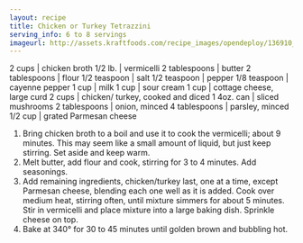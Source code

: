```yaml
---
layout: recipe
title: Chicken or Turkey Tetrazzini
serving_info: 6 to 8 servings
imageurl: http://assets.kraftfoods.com/recipe_images/opendeploy/136910_640x428.jpg
---
```

<!-- Ingredients -->

2 cups | chicken broth
1/2 lb. | vermicelli
2 tablespoons | butter
2 tablespoons | flour
1/2 teaspoon | salt
1/2 teaspoon | pepper
1/8 teaspoon | cayenne pepper
1 cup | milk
1 cup | sour cream
1 cup | cottage cheese, large curd
2 cups | chicken/ turkey, cooked and diced
1 4oz. can | sliced mushrooms
2 tablespoons | onion, minced
4 tablespoons | parsley, minced
1/2 cup | grated Parmesan cheese

<!-- split -->
<!-- Steps -->
1. Bring chicken broth to a boil and use it to cook the vermicelli; about 9 minutes. This may seem like a small amount of liquid, but just keep stirring. Set aside and keep warm.
2. Melt butter, add flour and cook, stirring for 3 to 4 minutes. Add seasonings.
3. Add remaining ingredients, chicken/turkey last, one at a time, except Parmesan cheese, blending each one well as it is added. Cook over medium heat, stirring often, until mixture simmers for about 5 minutes. Stir in vermicelli and place mixture into a large baking dish. Sprinkle cheese on top.
4. Bake at 340° for 30 to 45 minutes until golden brown and bubbling hot. 
